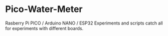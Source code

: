 # Pico-Water-Meter
Rasberry Pi PICO / Arduino NANO / ESP32 Experiments and scripts catch all for experiments with different boards.
